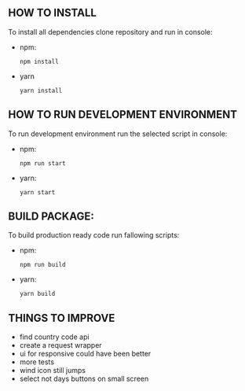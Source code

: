 ## HOW TO INSTALL

To install all dependencies clone repository and run in console:

- npm:
  ```
  npm install
  ```
- yarn

  ```
  yarn install
  ```

## HOW TO RUN DEVELOPMENT ENVIRONMENT

To run development environment run the selected script in console:

- npm:

  ```
  npm run start
  ```

- yarn:
  ```
  yarn start
  ```

## BUILD PACKAGE:

To build production ready code run fallowing scripts:

- npm:
  ```
  npm run build
  ```
- yarn:
  ```
  yarn build
  ```

## THINGS TO IMPROVE

- find country code api
- create a request wrapper
- ui for responsive could have been better
- more tests
- wind icon still jumps
- select not days buttons on small screen
